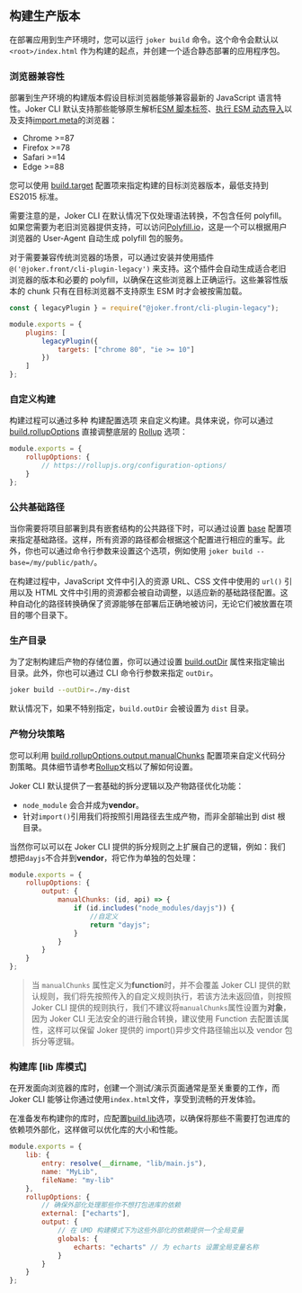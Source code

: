 ## 构建生产版本

在部署应用到生产环境时，您可以运行 `joker build` 命令。这个命令会默认以 `<root>/index.html` 作为构建的起点，并创建一个适合静态部署的应用程序包。

### 浏览器兼容性

部署到生产环境的构建版本假设目标浏览器能够兼容最新的 JavaScript 语言特性。Joker CLI 默认支持那些能够原生解析[ESM 脚本标签](https://caniuse.com/es6-module)、[执行 ESM 动态导入](https://caniuse.com/es6-module-dynamic-import)以及支持[import.meta](https://caniuse.com/mdn-javascript_operators_import_meta)的浏览器：

-   Chrome >=87
-   Firefox >=78
-   Safari >=14
-   Edge >=88

您可以使用 [build.target](/cli/setting-build) 配置项来指定构建的目标浏览器版本，最低支持到 ES2015 标准。

需要注意的是，Joker CLI 在默认情况下仅处理语法转换，不包含任何 polyfill。如果您需要为老旧浏览器提供支持，可以访问[Polyfill.io](https://polyfill.io/)，这是一个可以根据用户浏览器的 User-Agent 自动生成 polyfill 包的服务。

对于需要兼容传统浏览器的场景，可以通过安装并使用插件 `@('@joker.front/cli-plugin-legacy')` 来支持。这个插件会自动生成适合老旧浏览器的版本和必要的 polyfill，以确保在这些浏览器上正确运行。这些兼容性版本的 chunk 只有在目标浏览器不支持原生 ESM 时才会被按需加载。

```js
const { legacyPlugin } = require("@joker.front/cli-plugin-legacy");

module.exports = {
    plugins: [
        legacyPlugin({
            targets: ["chrome 80", "ie >= 10"]
        })
    ]
};
```

### 自定义构建

构建过程可以通过多种 构建配置选项 来自定义构建。具体来说，你可以通过 [build.rollupOptions](/cli/setting-build) 直接调整底层的 [Rollup](https://rollupjs.org/configuration-options/) 选项：

```js
module.exports = {
    rollupOptions: {
        // https://rollupjs.org/configuration-options/
    }
};
```

### 公共基础路径

当你需要将项目部署到具有嵌套结构的公共路径下时，可以通过设置 [base](/cli/setting-public) 配置项来指定基础路径。这样，所有资源的路径都会根据这个配置进行相应的重写。此外，你也可以通过命令行参数来设置这个选项，例如使用 `joker build --base=/my/public/path/`。

在构建过程中，JavaScript 文件中引入的资源 URL、CSS 文件中使用的 `url()` 引用以及 HTML 文件中引用的资源都会被自动调整，以适应新的基础路径配置。这种自动化的路径转换确保了资源能够在部署后正确地被访问，无论它们被放置在项目的哪个目录下。

### 生产目录

为了定制构建后产物的存储位置，你可以通过设置 [build.outDir](/cli/setting-build) 属性来指定输出目录。此外，你也可以通过 CLI 命令行参数来指定 `outDir`。

```bash
joker build --outDir=./my-dist
```

默认情况下，如果不特别指定，`build.outDir` 会被设置为 `dist` 目录。

### 产物分块策略

您可以利用 [build.rollupOptions.output.manualChunks](/cli/setting-build) 配置项来自定义代码分割策略。具体细节请参考[Rollup](https://rollupjs.org/configuration-options/#output-manualchunks)文档以了解如何设置。

Joker CLI 默认提供了一套基础的拆分逻辑以及产物路径优化功能：

-   `node_module` 会合并成为**vendor**。
-   针对`import()`引用我们将按照引用路径去生成产物，而非全部输出到 dist 根目录。

当然你可以可以在 Joker CLI 提供的拆分规则之上扩展自己的逻辑，例如：我们想把`dayjs`不合并到**vendor**，将它作为单独的包处理：

```js
module.exports = {
    rollupOptions: {
        output: {
            manualChunks: (id, api) => {
                if (id.includes("node_modules/dayjs")) {
                    //自定义
                    return "dayjs";
                }
            }
        }
    }
};
```

> 当 `manualChunks` 属性定义为**function**时，并不会覆盖 Joker CLI 提供的默认规则，我们将先按照传入的自定义规则执行，若该方法未返回值，则按照 Joker CLI 提供的规则执行，我们不建议将`manualChunks`属性设置为**对象**，因为 Joker CLI 无法安全的进行融合转换，建议使用 Function 去配置该属性，这样可以保留 Joker 提供的 import()异步文件路径输出以及 vendor 包拆分等逻辑。

### 构建库 [lib 库模式]

在开发面向浏览器的库时，创建一个测试/演示页面通常是至关重要的工作，而 Joker CLI 能够让你通过使用`index.html`文件，享受到流畅的开发体验。

在准备发布构建你的库时，应配置[build.lib](/cli/setting-build)选项，以确保将那些不需要打包进库的依赖项外部化，这样做可以优化库的大小和性能。

```js
module.exports = {
    lib: {
        entry: resolve(__dirname, "lib/main.js"),
        name: "MyLib",
        fileName: "my-lib"
    },
    rollupOptions: {
        // 确保外部化处理那些你不想打包进库的依赖
        external: ["echarts"],
        output: {
            // 在 UMD 构建模式下为这些外部化的依赖提供一个全局变量
            globals: {
                echarts: "echarts" // 为 echarts 设置全局变量名称
            }
        }
    }
};
```
